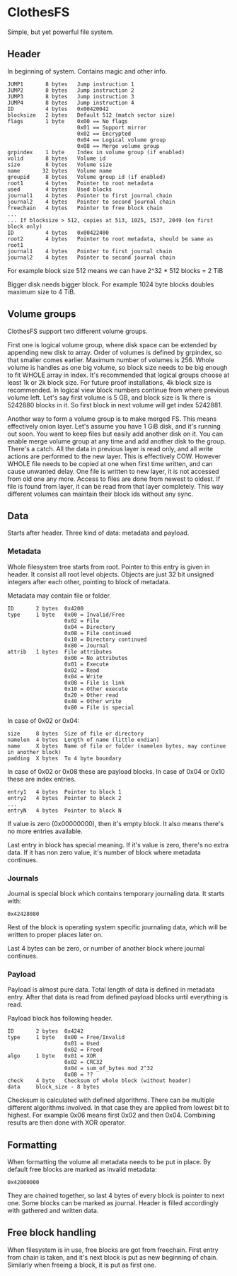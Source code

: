 # ClothesFS

Simple, but yet powerful file system.


## Header

In beginning of system.
Contains magic and other info.

    JUMP1       8 bytes   Jump instruction 1
    JUMP2       8 bytes   Jump instruction 2
    JUMP3       8 bytes   Jump instruction 3
    JUMP4       8 bytes   Jump instruction 4
    ID          4 bytes   0x00420042
    blocksize   2 bytes   Default 512 (match sector size)
    flags       1 byte    0x00 == No flags
                          0x01 == Support mirror
                          0x02 == Encrypted
                          0x04 == Logical volume group
                          0x08 == Merge volume group
    grpindex    1 byte    Index in volume group (if enabled)
    volid       8 bytes   Volume id
    size        8 bytes   Volume size
    name       32 bytes   Volume name
    groupid     8 bytes   Volume group id (if enabled)
    root1       4 bytes   Pointer to root metadata
    used        4 bytes   Used blocks
    journal1    4 bytes   Pointer to first journal chain
    journal2    4 bytes   Pointer to second journal chain
    freechain   4 bytes   Pointer to free block chain
    ...
    ... If blocksize > 512, copies at 513, 1025, 1537, 2049 (on first block only)
    ID          4 bytes   0x00422400
    root2       4 bytes   Pointer to root metadata, should be same as root1
    journal1    4 bytes   Pointer to first journal chain
    journal2    4 bytes   Pointer to second journal chain


For example block size 512 means we can have
2^32 * 512 blocks = 2 TiB

Bigger disk needs bigger block.
For example 1024 byte blocks doubles maximum size to 4 TiB.


## Volume groups

ClothesFS support two different volume groups.

First one is logical volume group, where disk space can be extended
by appending new disk to array.
Order of volumes is defined by grpindex, so that smaller comes earlier.
Maximum number of volumes is 256.
Whole volume is handles as one big volume, so block size needs to be
big enough to fit WHOLE array in index.
It's recommended that logical groups choose at least 1k or 2k block size.
For future proof installations, 4k block size is recommended.
In logical view block numbers continue from where previous volume left.
Let's say first volume is 5 GB, and block size is 1k there is 5242880 blocks in it.
So first block in next volume will get index 5242881.

Another way to form a volume group is to make merged FS.
This means effectively onion layer. Let's assume you have 1 GiB disk,
and it's running out soon. You want to keep files but easily add another disk on it.
You can enable merge volume group at any time and add another disk to the group.
There's a catch. All the data in previous layer is read only,
and all write actions are performed to the new layer. This is effectively COW.
However WHOLE file needs to be copied at one when first time written,
and can cause unwanted delay. One file is written to new layer,
it is not accessed from old one any more.
Access to files are done from newest to oldest.
If file is found from layer, it can be read from that layer completely.
This way different volumes can maintain their block ids without any sync.


## Data

Starts after header.
Three kind of data: metadata and payload.


### Metadata

Whole filesystem tree starts from root.
Pointer to this entry is given in header. It consist all root level objects.
Objects are just 32 bit unsigned integers after each other,
pointing to block of metadata.


Metadata may contain file or folder.

    ID       2 bytes  0x4200
    type     1 byte   0x00 = Invalid/Free
                      0x02 = File
                      0x04 = Directory
                      0x08 = File continued
                      0x10 = Directory continued
                      0x80 = Journal
    attrib   1 bytes  File attributes
                      0x00 = No attributes
                      0x01 = Execute
                      0x02 = Read
                      0x04 = Write
                      0x08 = File is link
                      0x10 = Other execute
                      0x20 = Other read
                      0x40 = Other write
                      0x80 = File is special

In case of 0x02 or 0x04:

    size     8 bytes  Size of file or directory
    namelen  4 bytes  Length of name (little endian)
    name     X bytes  Name of file or folder (namelen bytes, may continue in another block)
    padding  X bytes  To 4 byte boundary

In case of 0x02 or 0x08 these are payload blocks.
In case of 0x04 or 0x10 these are index entries.

    entry1   4 bytes  Pointer to block 1
    entry2   4 bytes  Pointer to block 2
    ...
    entryN   4 bytes  Pointer to block N

If value is zero (0x00000000), then it's empty block.
It also means there's no more entries available.


Last entry in block has special meaning.
If it's value is zero, there's no extra data.
If it has non zero value, it's number of block where metadata continues.


### Journals

Journal is special block which contains temporary journaling data.
It starts with:

    0x42428080

Rest of the block is operating system specific journaling data,
which will be written to proper places later on.

Last 4 bytes can be zero, or number of another block where journal continues.


### Payload

Payload is almost pure data. Total length of data is defined in metadata entry.
After that data is read from defined payload blocks until everything is read.

Payload block has following header.

    ID       2 bytes  0x4242
    type     1 byte   0x00 = Free/Invalid
                      0x01 = Used
                      0x02 = Freed
    algo     1 byte   0x01 = XOR
                      0x02 = CRC32
                      0x04 = sum_of_bytes mod 2^32
                      0x08 = ??
    check    4 byte   Checksum of whole block (without header)
    data     block_size - 8 bytes


Checksum is calculated with defined algorithms.
There can be multiple different algorithms involved.
In that case they are applied from lowest bit to highest.
For example 0x06 means first 0x02 and then 0x04.
Combining results are then done with XOR operator.


## Formatting

When formatting the volume all metadata needs to be put in place.
By default free blocks are marked as invalid metadata:

    0x42000000

They are chained together, so last 4 bytes of every block is pointer to next one.
Some blocks can be marked as journal.
Header is filled accordingly with gathered and written data.


## Free block handling

When filesystem is in use, free blocks are got from freechain.
First entry from chain is taken, and it's next block is put as new beginning of chain.
Similarly when freeing a block, it is put as first one.
